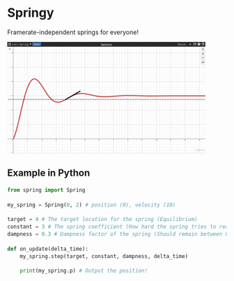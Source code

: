 # Springy
Framerate-independent springs for everyone!

![](assets/spring.gif)

## Example in Python
```py
from spring import Spring

my_spring = Spring(0, 2) # position (0), velocity (10)

target = 4 # The target location for the spring (Equilibrium)
constant = 3 # The spring coefficient (How hard the spring tries to reach equilibrium)
dampness = 0.3 # Dampness factor of the spring (Should remain between 0 and 1 non-inclusively)

def on_update(delta_time):
	my_spring.step(target, constant, dampness, delta_time)
	
	print(my_spring.p) # Output the position!
```
